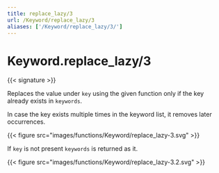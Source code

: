 ```yaml
---
title: replace_lazy/3
url: /Keyword/replace_lazy/3
aliases: ['/Keyword/replace_lazy/3/']
---
```


# Keyword.replace_lazy/3

{{< signature >}}

Replaces the value under `key` using the given function only if the key already exists in `keywords`.

In case the key exists multiple times in the keyword list, it removes later occurrences.

{{< figure src="images/functions/Keyword/replace_lazy-3.svg" >}}

If `key` is not present `keywords` is returned as it.

{{< figure src="images/functions/Keyword/replace_lazy-3.2.svg" >}}
